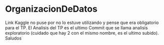 # OrganizacionDeDatos
Link Kaggle no puse por no lo estuve utilizando y pense que era obligatorio para el TP.
El Analisis del TP es el ultimo Commit que se llama analisis exploratorio (cuidado que hay 2 con el mismo nombre, es el ultimo subido). Saludos
